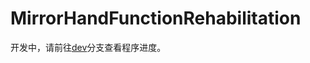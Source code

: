 # MirrorHandFunctionRehabilitation

开发中，请前往[dev](http://47.100.93.63:13000/stanleysun/MirrorHandFunctionRehabilitation/src/branch/dev)分支查看程序进度。